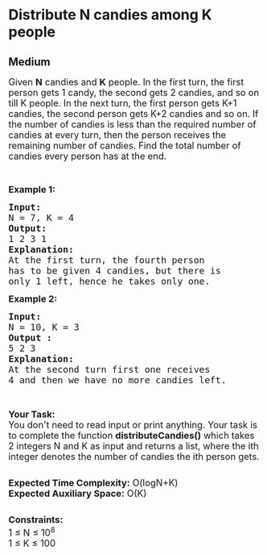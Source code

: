 # Distribute N candies among K people
## Medium 
<div class="problem-statement" style="user-select: auto;">
                <p style="user-select: auto;"></p><p style="user-select: auto;"><span style="font-size: 18px; user-select: auto;">Given <strong style="user-select: auto;">N</strong> candies and <strong style="user-select: auto;">K</strong> people. In the first turn, the first person gets 1 candy, the second gets 2 candies, and so on till K people. In the next turn, the first person gets K+1 candies, the second person gets K+2 candies and so on. If the number of candies is less than the required number of candies at every turn, then the person receives the remaining number of candies. Find the total number of candies every person has at the end.</span></p>

<p style="user-select: auto;">&nbsp;</p>

<p style="user-select: auto;"><span style="font-size: 18px; user-select: auto;"><strong style="user-select: auto;">Example 1:</strong></span></p>

<pre style="user-select: auto;"><span style="font-size: 18px; user-select: auto;"><strong style="user-select: auto;">Input:
</strong>N = 7, K = 4
<strong style="user-select: auto;">Output:
</strong>1 2 3 1
<strong style="user-select: auto;">Explanation:</strong>
At the first turn, the fourth person
has to be given 4 candies, but there is
only 1 left, hence he takes only one. </span>
</pre>

<div style="user-select: auto;"><span style="font-size: 18px; user-select: auto;"><strong style="user-select: auto;">Example 2:</strong></span></div>

<pre style="user-select: auto;"><span style="font-size: 18px; user-select: auto;"><strong style="user-select: auto;">Input:
</strong>N = 10, K = 3
<strong style="user-select: auto;">Output :</strong>
5 2 3</span>
<span style="font-size: 18px; user-select: auto;"><strong style="user-select: auto;">Explanation:</strong>
At the second turn first one receives
4 and then we have no more candies left. </span>

</pre>

<p style="user-select: auto;"><br style="user-select: auto;">
<span style="font-size: 18px; user-select: auto;"><strong style="user-select: auto;">Your Task:&nbsp;&nbsp;</strong><br style="user-select: auto;">
You don't need to read input or print anything. Your task is to complete the function <strong style="user-select: auto;">distributeCandies()</strong>&nbsp;which takes 2 integers N and K as input and returns a list, where the ith integer denotes the number of candies the ith person gets.</span></p>

<p style="user-select: auto;"><br style="user-select: auto;">
<span style="font-size: 18px; user-select: auto;"><strong style="user-select: auto;">Expected Time Complexity:</strong> O(logN+K)<br style="user-select: auto;">
<strong style="user-select: auto;">Expected Auxiliary Space:</strong> O(K)</span></p>

<p style="user-select: auto;"><br style="user-select: auto;">
<span style="font-size: 18px; user-select: auto;"><strong style="user-select: auto;">Constraints:</strong><br style="user-select: auto;">
1 ≤ N ≤ 10<sup style="user-select: auto;">8</sup><br style="user-select: auto;">
1 ≤ K ≤ 100</span></p>
 <p style="user-select: auto;"></p>
            </div>